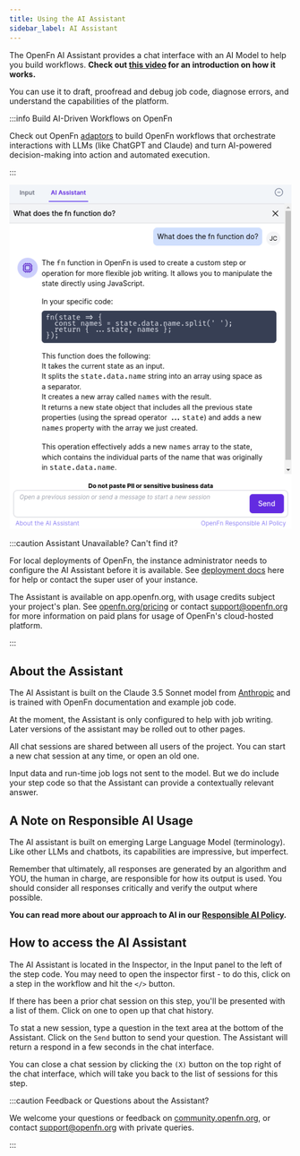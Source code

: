 ```yaml
---
title: Using the AI Assistant
sidebar_label: AI Assistant
---
```


The OpenFn AI Assistant provides a chat interface with an AI Model to help you
build workflows. **Check out
[this video](https://www.youtube.com/watch?v=3L_cGl9tWRc&ab_channel=OpenFn.org)
for an introduction on how it works.**

You can use it to draft, proofread and debug job code, diagnose errors, and
understand the capabilities of the platform.

:::info Build AI-Driven Workflows on OpenFn

Check out OpenFn [adaptors](/adaptors) to build OpenFn workflows that
orchestrate interactions with LLMs (like ChatGPT and Claude) and turn AI-powered
decision-making into action and automated execution.

:::

![AI Assistant](/img/ai-assistant.png)

:::caution Assistant Unavailable? Can't find it?

For local deployments of OpenFn, the instance administrator needs to configure
the AI Assistant before it is available. See
[deployment docs](https://github.com/OpenFn/lightning/blob/main/DEPLOYMENT.md#ai-chat)
here for help or contact the super user of your instance.

The Assistant is available on app.openfn.org, with usage credits subject your
project's plan. See [openfn.org/pricing](https://www.openfn.org/pricing) or
contact [support@openfn.org](mailto:support@openfn.org) for more information on
paid plans for usage of OpenFn's cloud-hosted platform.

:::

## About the Assistant

The AI Assistant is built on the Claude 3.5 Sonnet model from
[Anthropic](https://www.anthropic.com/) and is trained with OpenFn documentation
and example job code.

At the moment, the Assistant is only configured to help with job writing. Later
versions of the assistant may be rolled out to other pages.

All chat sessions are shared between all users of the project. You can start a
new chat session at any time, or open an old one.

Input data and run-time job logs not sent to the model. But we do include your
step code so that the Assistant can provide a contextually relevant answer.

## A Note on Responsible AI Usage

The AI assistant is built on emerging Large Language Model (terminology). Like
other LLMs and chatbots, its capabilities are impressive, but imperfect.

Remember that ultimately, all responses are generated by an algorithm and YOU,
the human in charge, are responsible for how its output is used. You should
consider all responses critically and verify the output where possible.

**You can read more about our approach to AI in our
[Responsible AI Policy](https://www.openfn.org/ai).**

## How to access the AI Assistant

The AI Assistant is located in the Inspector, in the Input panel to the left of
the step code. You may need to open the inspector first - to do this, click on a
step in the workflow and hit the `</>` button.

If there has been a prior chat session on this step, you'll be presented with a
list of them. Click on one to open up that chat history.

To stat a new session, type a question in the text area at the bottom of the
Assistant. Click on the `Send` button to send your question. The Assistant will
return a respond in a few seconds in the chat interface.

You can close a chat session by clicking the `(X)` button on the top right of
the chat interface, which will take you back to the list of sessions for this
step.

:::caution Feedback or Questions about the Assistant?

We welcome your questions or feedback on
[community.openfn.org](https://community.openfn.org/), or contact
[support@openfn.org](mailto:support@openfn.org) with private queries.

:::
